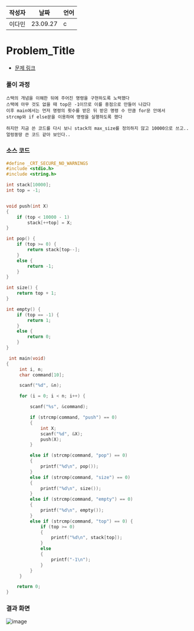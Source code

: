 | 작성자  |   날짜   | 언어    |
| ------- | --------- | -------|
| 이다민  | 23.09.27  | c  |

# Problem_Title

 - [문제 링크](https://www.acmicpc.net/problem/10828)
  

### 풀이 과정  
```
스택의 개념을 이해한 뒤에 주어진 명령을 구현하도록 노력했다
스택에 아무 것도 없을 때 top은 -1이므로 이를 중점으로 만들어 나갔다
이후 main에서는 먼저 명령의 횟수를 받은 뒤 받은 명령 수 만큼 for문 안에서
strcmp와 if else문을 이용하여 명령을 실행하도록 했다

하지만 지금 쓴 코드를 다시 보니 stack의 max_size를 정의하지 않고 10000으로 쓰고..
얼렁뚱땅 쓴 코드 같아 보인다.. 
```

### 소스 코드

```c
#define _CRT_SECURE_NO_WARNINGS
#include <stdio.h>
#include <string.h>

int stack[10000];
int top = -1; 


void push(int X)
{
	if (top < 10000 - 1)
		stack[++top] = X;
}

int pop() {
	if (top >= 0) {
		return stack[top--];
	}
	else {
		return -1;
	}
}

int size() {
	return top + 1;
}

int empty() {
	if (top == -1) {
		return 1;
	}
	else {
		return 0;
	}
}

 int main(void)
{
	 int i, n;
	 char command[10];

	 scanf("%d", &n);

	 for (i = 0; i < n; i++) {

		 scanf("%s", &command);

		 if (strcmp(command, "push") == 0)
		 {
			 int X;
			 scanf("%d", &X);
			 push(X);
		 }

		 else if (strcmp(command, "pop") == 0)
		 {
			 printf("%d\n", pop());
		 }
		 else if (strcmp(command, "size") == 0)
		 {
			 printf("%d\n", size());
		 }
		 else if (strcmp(command, "empty") == 0)
		 {
			 printf("%d\n", empty());
		 }
		 else if (strcmp(command, "top") == 0) {
			 if (top >= 0)
			 {
				 printf("%d\n", stack[top]);
			 }
			 else
			 {
				 printf("-1\n");
			 }
		 }
	 }

	return 0;
}

```

### 결과 화면
![image](https://github.com/gnbhub/20232_C_Algorithm/assets/127831078/4fa0db6c-dc95-4fc6-aa74-607befa41f89)
